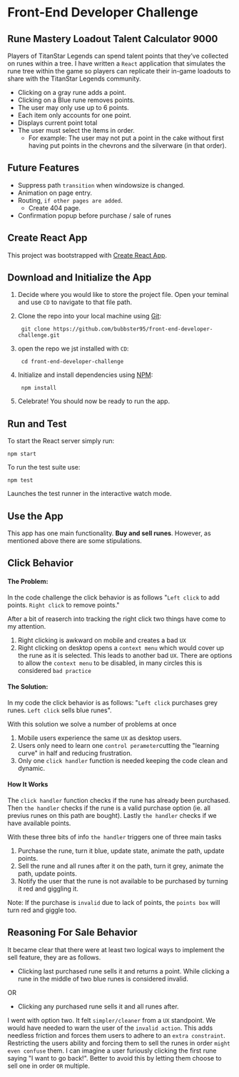 # Front-End Developer Challenge

## Rune Mastery Loadout Talent Calculator 9000
Players of TitanStar Legends can spend talent points that they’ve collected on runes within a tree. I have written a `React` application that simulates the rune tree within the game so players can replicate their in-game loadouts to share with the TitanStar Legends community.

- Clicking on a gray rune adds a point.
- Clicking on a Blue rune removes points.
- The user may only use up to 6 points.
- Each item only accounts for one point.
- Displays current point total
- The user must select the items in order.
    - For example: The user may not put a point in the cake without first having put points in the chevrons and the silverware (in that order).

## Future Features
* Suppress path `transition` when windowsize is changed.
* Animation on page entry.
* Routing, `if other pages are added`.
    * Create 404 page.
* Confirmation popup before purchase / sale of runes

## Create React App

This project was bootstrapped with [Create React App](https://github.com/facebook/create-react-app).

## Download and Initialize the App

1) Decide where you would like to store the project file. Open your teminal and use `CD` to navigate to that file path.

2) Clone the repo into your local machine using [Git](https://git-scm.com/downloads):

        git clone https://github.com/bubbster95/front-end-developer-challenge.git

3) open the repo we jst installed with `CD`:

        cd front-end-developer-challenge

4) Initialize and install dependencies using [NPM](https://nodejs.org/en/download):

        npm install

5) Celebrate! You should now be ready to run the app.

## Run and Test

To start the React server simply run:
        
    npm start

To run the test suite use: 

    npm test

Launches the test runner in the interactive watch mode.

## Use the App

This app has one main functionality. <b>Buy and sell runes</b>. However, as mentioned above there are some stipulations. 

## Click Behavior

#### The Problem:
In the code challenge the click behavior is as follows "`Left click` to add points. `Right click` to remove points."

After a bit of reaserch into tracking the right click two things have come to my attention.

1) Right clicking is awkward on mobile and creates a bad `UX`
2) Right clicking on desktop opens a `context menu` which would cover up the rune as it is selected. This leads to another bad `UX`. There are options to allow the `context menu` to be disabled, in many circles this is considered `bad practice`

#### The Solution:
In my code the click behavior is as follows: "`Left click` purchases grey runes. `Left click` sells blue runes".

With this solution we solve a number of problems at once

1) Mobile users experience the same `UX` as desktop users.
2) Users only need to learn one `control perameter`cutting the "learning curve" in half and reducing frustration.
3) Only one `click handler` function is needed keeping the code clean and dynamic.

#### How It Works

The `click handler` function checks if the rune has already been purchased. Then `the handler` checks if the rune is a valid purchase option (ie. all previus runes on this path are bought). Lastly `the handler` checks if we have available points. 

With these three bits of info `the handler` triggers one of three main tasks

1) Purchase the rune, turn it blue, update state, animate the path, update points.
2) Sell the rune and all runes after it on the path, turn it grey, animate the path, update points.
3) Notify the user that the rune is not available to be purchased by turning it red and giggling it. 

Note: If the purchase is `invalid` due to lack of points, the `points box` will turn red and giggle too.


## Reasoning For Sale Behavior

It became clear that there were at least two logical ways to implement the sell feature, they are as follows.

* Clicking last purchased rune sells it and returns a point. While clicking a rune in the middle of two blue runes is considered invalid.

OR

* Clicking any purchased rune sells it and all runes after. 

I went with option two. It felt `simpler/cleaner` from a `UX` standpoint. We would have needed to warn the user of the `invalid action`. This adds needless friction and forces them users to adhere to an `extra constraint`. Restricting the users ability and forcing them to sell the runes in order `might even confuse` them. I can imagine a user furiously clicking the first rune saying "I want to go back!". Better to avoid this by letting them choose to sell one in order `OR` multiple.
